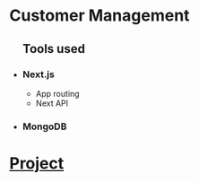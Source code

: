 <h1>Customer Management </h1>
<ul>
<h2> Tools used </h2>

   <li><h3>Next.js</h3>
     <ul>
      <li>App routing</li>
      <li>Next API</li>
     </ul>
   </li>
    <li> <h3>MongoDB</h3></li>
</ul>
<h1><a href="https://crm-sadraka.vercel.app/">Project</a></h1>

